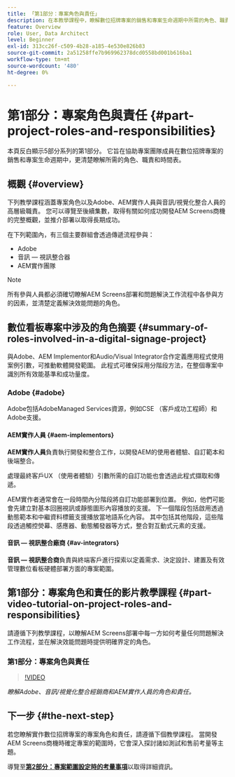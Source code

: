 ```yaml
---
title: 「第1部分：專案角色與責任」
description: 在本教學課程中，瞭解數位招牌專案的銷售和專案生命週期中所需的角色、職責和時間線。
feature: Overview
role: User, Data Architect
level: Beginner
exl-id: 313cc26f-c509-4b28-a185-4e530e826b83
source-git-commit: 2a51258ffe7b969962378dcd0558bd001b616ba1
workflow-type: tm+mt
source-wordcount: '480'
ht-degree: 0%

---
```


# 第1部分：專案角色與責任 {#part-project-roles-and-responsibilities}

本頁反白顯示5部分系列的第1部分。 它旨在協助專案團隊成員在數位招牌專案的銷售和專案生命週期中，更清楚瞭解所需的角色、職責和時間表。

## 概觀 {#overview}

下列教學課程涵蓋專案角色以及Adobe、AEM實作人員與音訊/視覺化整合人員的高層級職責。 您可以導覽至後續集數，取得有關如何成功開發AEM Screens商機的完整概觀，並推介部署以取得長期成功。

在下列範圍內，有三個主要群組會透過傳遞流程參與：

* Adobe
* 音訊 — 視訊整合器
* AEM實作團隊

>[!NOTE]
>
>所有參與人員都必須確切瞭解AEM Screens部署和問題解決工作流程中各參與方的因素，並清楚定義解決效能問題的角色。

## 數位看板專案中涉及的角色摘要 {#summary-of-roles-involved-in-a-digital-signage-project}

與Adobe、AEM Implementor和Audio/Visual Integrator合作定義應用程式使用案例引數，可推動軟體開發範圍。 此程式可確保採用分階段方法，在整個專案中識別所有效能基準和成功量度。

### Adobe {#adobe}

Adobe包括AdobeManaged Services資源，例如CSE （客戶成功工程師）和Adobe支援。

#### AEM實作人員 {#aem-implementors}

**AEM實作人員**&#x200B;負責執行開發和整合工作，以開發AEM的使用者體驗、自訂範本和後端整合。

處理最終客戶UX （使用者體驗）引數所需的自訂功能也會透過此程式擷取和傳遞。

AEM實作者通常會在一段時間內分階段將自訂功能部署到位置。 例如，他們可能會先建立對基本回圈視訊或靜態圖形內容播放的支援。 下一個階段包括啟用透過動態範本和中繼資料標籤支援播放當地語系化內容。 其中包括其他階段，這些階段透過觸控熒幕、感應器、動態觸發器等方式，整合對互動式元素的支援。

#### 音訊 — 視訊整合廠商 {#av-integrators}

**音訊 — 視訊整合商**&#x200B;負責與終端客戶進行探索以定義需求、決定設計、建置及有效管理數位看板硬體部署方面的專案範圍。

## 第1部分：專案角色和責任的影片教學課程 {#part-video-tutorial-on-project-roles-and-responsibilities}

請遵循下列教學課程，以瞭解AEM Screens部署中每一方如何考量任何問題解決工作流程，並在解決效能問題時提供明確界定的角色。

### 第1部分：專案角色與責任

>[!VIDEO](https://video.tv.adobe.com/v/28375)

*瞭解Adobe、音訊/視覺化整合經銷商和AEM實作人員的角色和責任。*

## 下一步 {#the-next-step}

若您瞭解實作數位招牌專案的專案角色和責任，請遵循下個教學課程。 當開發AEM Screens商機時確定專案的範圍時，它會深入探討諸如測試和售前考量等主題。

導覽至&#x200B;**[第2部分：專案範圍設定時的考量事項](project-considerations.md)**&#x200B;以取得詳細資訊。
